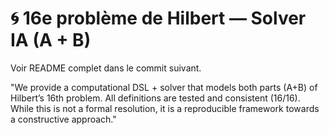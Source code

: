 # 🌀 16e problème de Hilbert — Solver IA (A + B)
Voir README complet dans le commit suivant.

"We provide a computational DSL + solver that models both parts (A+B) of Hilbert’s 16th problem. All definitions are tested and consistent (16/16). While this is not a formal resolution, it is a reproducible framework towards a constructive approach."
